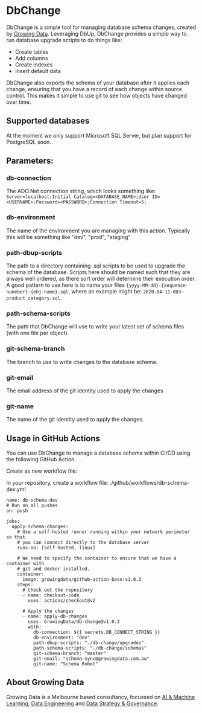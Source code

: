# DbChange

DbChange is a simple tool for managing database schema changes, created by [Growing Data](https://growingdata.com.au). Leveraging DbUp, DbChange provides a simple way to run database upgrade scripts to do things like:

- Create tables
- Add columns
- Create indexes
- Insert default data

DbChange also exports the schema of your database after it applies each change, ensuring that you have a record of each change within source control. This makes it simple to use git to see how objects have changed over time.

## Supported databases

At the moment we only support Microsoft SQL Server, but plan support for PostgreSQL soon.

## Parameters:

### db-connection

The ADO.Net connection string, which looks something like:
`Server=localhost;Initial Catalog=<DATABASE_NAME>;User ID=<USERNAME>;Password=<PASSWORD>;Connection Timeout=5;`

### db-environment

The name of the environment you are managing with this action. Typically this will be something like "dev", "prod", "staging"

### path-dbup-scripts

The path to a directory containing .sql scripts to be used to upgrade the schema of the database. Scripts here should be named such that they are always well ordered, as there sort order will determine their execution order. A good pattern to use here is to name your files `{yyyy-MM-dd}-{sequence-numeber}-{obj-name}.sql`, where an example might be: `2020-04-11-003-product_category.sql`.

### path-schema-scripts

The path that DbChange will use to write your latest set of schema files (with one file per object).

### git-schema-branch

The branch to use to write changes to the database schema.

### git-email

The email address of the git identity used to apply the changes

### git-name

The name of the git identity used to apply the changes.

## Usage in GitHub Actions

You can use DbChange to manage a database schema within CI/CD using the following GitHub Action.

Create as new workflow file:

In your repository, create a workflow file:
./github/workflows/db-schema-dev.yml

```
name: db-schema-dev
# Run on all pushes
on: push

jobs:
  apply-schema-changes:
    # Use a self-hosted runner running within your network perimeter so that
    # you can connect directly to the database server
    runs-on: [self-hosted, linux]

    # We need to specify the container to ensure that we have a container with
    # git and docker installed.
    container:
      image: growingdata/github-action-base:v1.0.3
    steps:
      # Check out the repository
      - name: checkout-code
        uses: actions/checkout@v2

      # Apply the changes
      - name: apply-db-changes
        uses: GrowingData/db-change@v1.0.3
        with:
          db-connection: ${{ secrets.DB_CONNECT_STRING }}
          db-environment: "dev"
          path-dbup-scripts: "./db-change/upgrades"
          path-schema-scripts: "./db-change/schemas"
          git-schema-branch: "master"
          git-email: "schema-sync@growingdata.com.au"
          git-name: "Schema Robot"
```

## About Growing Data

Growing Data is a Melbourne based consultancy, focussed on [AI & Machine Learning](https://growingdata.com.au/data-services/ai-and-machine-learning/), [Data Engineering](https://growingdata.com.au/data-services/data-engineering/) and [Data Strategy & Governance](https://growingdata.com.au/data-services/data-strategy/).
